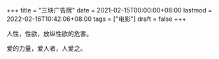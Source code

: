 +++
title = "三块广告牌"
date = 2021-02-15T00:00:00+08:00
lastmod = 2022-02-16T10:42:06+08:00
tags = ["电影"]
draft = false
+++

人性，性欲，放纵性欲的危害。

爱的力量，爱人者，人爱之。